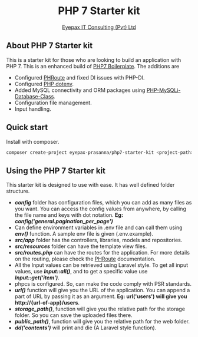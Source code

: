 <p align="center"><h1 align="center">PHP 7 Starter kit</h1></p>

<p align="center">
<a href="http://eyepax.com">Eyepax IT Consulting (Pvt) Ltd</a>
</p>

## About PHP 7 Starter kit

This is a starter kit for those who are looking to build an application with PHP 7. This is an enhanced build of [PHP7 Boilerplate](https://github.com/relevo/php7-boilerplate). The additions are

- Configured [PHRoute](https://github.com/mrjgreen/phroute) and fixed DI issues with PHP-DI.
- Configured [PHP dotenv](https://github.com/vlucas/phpdotenv).
- Added MySQL connectivity and ORM packages using [PHP-MySQLi-Database-Class](https://github.com/joshcam/PHP-MySQLi-Database-Class).
- Configuration file management.
- Input handling.

## Quick start

Install with composer.

```bash
composer create-project eyepax-prasanna/php7-starter-kit <project-path> -s dev
```

## Using the PHP 7 Starter kit

This starter kit is designed to use with ease. It has well defined folder structure.

- <i><b>config</b></i> folder has configuration files, which you can add as many files as you want. You can access the config values from anywhere, by calling the file name and keys with dot notation. <b>Eg: <i>config('general.pagination_per_page')</i></b>
- Can define environment variables in .env file and can call them using <b><i>env()</i></b> function. A sample env file is given (.env.example).
- <i><b>src/app</b></i> folder has the controllers, libraries, models and repositories.
- <i><b>src/resources</b></i> folder can have the template view files.
- <i><b>src/routes.php</b></i> can have the routes for the application. For more details on the routing, please check the [PHRoute](https://github.com/mrjgreen/phroute) documentation.
- All the Input values can be retrieved using Laravel style. To get all input values, use <i><b>Input::all()</b></i>, and to get a specific value use <i><b>Input::get('item')</b></i>.
- phpcs is configured. So, can make the code comply with PSR standards.
- <i><b>url()</b></i> function will give you the URL of the application. You can append a part of URL by passing it as an argument. <b>Eg: url('users') will give you http://{url-of-app}/users</b>.
- <i><b>storage_path()</b></i>, function will give you the relative path for the storage folder. So you can save the uploaded files there.
- <i><b>public_path()</b></i>, function will give you the relative path for the web folder.
- <i><b>dd('contents')</b></i> will print and die (A Laravel style function).
